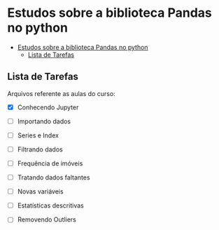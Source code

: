 # Estudos sobre a biblioteca Pandas no python

- [Estudos sobre a biblioteca Pandas no python](#estudos-sobre-a-biblioteca-pandas-no-python)
  - [Lista de Tarefas](#lista-de-tarefas)


## Lista de Tarefas

Arquivos referente as aulas do curso:


- [x] Conhecendo Jupyter
- [ ] Importando dados
- [ ] Series e Index
- [ ] Filtrando dados
- [ ] Frequência de imóveis
- [ ] Tratando dados faltantes
- [ ] Novas variáveis
- [ ] Estatísticas descritivas
- [ ] Removendo Outliers




<!-- 

- [x] Criar arquivo guia para Readme no Github
- [x] Commit das mudanças
- [ ] Envio das mudanças para o repositório -->